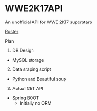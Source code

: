 # WWE2K17API
An unofficial API for WWE 2K17 superstars

[Roster](https://www.thesmackdownhotel.com/wwe2k17/roster/)

Plan

1. DB Design
  - MySQL storage
2. Data sraping script
  - Python and Beautiful soup
  
3. Actual GET API
  - Spring BOOT 
      - Initially no ORM

